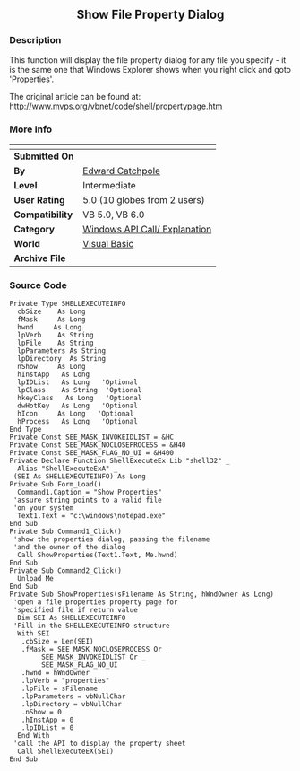 ﻿<div align="center">

## Show File Property Dialog


</div>

### Description

This function will display the file property dialog for any file you specify - it is the same one that Windows Explorer shows when you right click and goto 'Properties'.

The original article can be found at: http://www.mvps.org/vbnet/code/shell/propertypage.htm
 
### More Info
 


<span>             |<span>
---                |---
**Submitted On**   |
**By**             |[Edward Catchpole](https://github.com/Planet-Source-Code/PSCIndex/blob/master/ByAuthor/edward-catchpole.md)
**Level**          |Intermediate
**User Rating**    |5.0 (10 globes from 2 users)
**Compatibility**  |VB 5\.0, VB 6\.0
**Category**       |[Windows API Call/ Explanation](https://github.com/Planet-Source-Code/PSCIndex/blob/master/ByCategory/windows-api-call-explanation__1-39.md)
**World**          |[Visual Basic](https://github.com/Planet-Source-Code/PSCIndex/blob/master/ByWorld/visual-basic.md)
**Archive File**   |[](https://github.com/Planet-Source-Code/edward-catchpole-show-file-property-dialog__1-45903/archive/master.zip)





### Source Code

```
Private Type SHELLEXECUTEINFO
  cbSize    As Long
  fMask     As Long
  hwnd     As Long
  lpVerb    As String
  lpFile    As String
  lpParameters As String
  lpDirectory  As String
  nShow     As Long
  hInstApp   As Long
  lpIDList   As Long   'Optional
  lpClass    As String  'Optional
  hkeyClass   As Long   'Optional
  dwHotKey   As Long   'Optional
  hIcon     As Long   'Optional
  hProcess   As Long   'Optional
End Type
Private Const SEE_MASK_INVOKEIDLIST = &HC
Private Const SEE_MASK_NOCLOSEPROCESS = &H40
Private Const SEE_MASK_FLAG_NO_UI = &H400
Private Declare Function ShellExecuteEx Lib "shell32" _
  Alias "ShellExecuteExA" _
 (SEI As SHELLEXECUTEINFO) As Long
Private Sub Form_Load()
  Command1.Caption = "Show Properties"
 'assure string points to a valid file
 'on your system
  Text1.Text = "c:\windows\notepad.exe"
End Sub
Private Sub Command1_Click()
 'show the properties dialog, passing the filename
 'and the owner of the dialog
  Call ShowProperties(Text1.Text, Me.hwnd)
End Sub
Private Sub Command2_Click()
  Unload Me
End Sub
Private Sub ShowProperties(sFilename As String, hWndOwner As Long)
 'open a file properties property page for
 'specified file if return value
  Dim SEI As SHELLEXECUTEINFO
 'Fill in the SHELLEXECUTEINFO structure
  With SEI
   .cbSize = Len(SEI)
   .fMask = SEE_MASK_NOCLOSEPROCESS Or _
        SEE_MASK_INVOKEIDLIST Or _
        SEE_MASK_FLAG_NO_UI
   .hwnd = hWndOwner
   .lpVerb = "properties"
   .lpFile = sFilename
   .lpParameters = vbNullChar
   .lpDirectory = vbNullChar
   .nShow = 0
   .hInstApp = 0
   .lpIDList = 0
  End With
 'call the API to display the property sheet
  Call ShellExecuteEX(SEI)
End Sub
```

